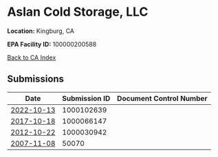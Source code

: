 # Aslan Cold Storage, LLC

**Location:** Kingburg, CA

**EPA Facility ID:** 100000200588

[Back to CA Index](../../index.md)

## Submissions

| Date | Submission ID | Document Control Number |
|------|--------------|-------------------------|
| [2022-10-13](submissions/1000102639.md) | 1000102639 |  |
| [2017-10-18](submissions/1000066147.md) | 1000066147 |  |
| [2012-10-22](submissions/1000030942.md) | 1000030942 |  |
| [2007-11-08](submissions/50070.md) | 50070 |  |
